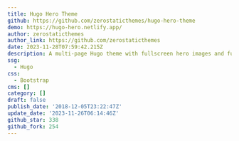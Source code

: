 ```yaml
---
title: Hugo Hero Theme
github: https://github.com/zerostaticthemes/hugo-hero-theme
demo: https://hugo-hero.netlify.app/
author: zerostaticthemes
author_link: https://github.com/zerostaticthemes
date: 2023-11-28T07:59:42.215Z
description: A multi-page Hugo theme with fullscreen hero images and fullwidth sections.
ssg:
  - Hugo
css:
  - Bootstrap
cms: []
category: []
draft: false
publish_date: '2018-12-05T23:22:47Z'
update_date: '2023-11-26T06:14:46Z'
github_star: 338
github_fork: 254
---
```

